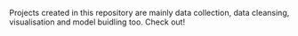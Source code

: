 Projects created in this repository are mainly data collection, data cleansing, visualisation and model buidling too. Check out!
